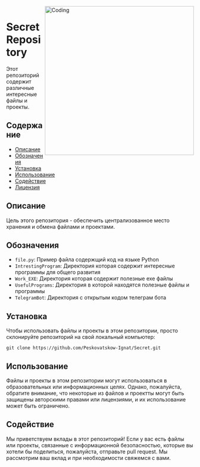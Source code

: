 <!DOCTYPE html>
<html>
  <head>
  </head>
  <body>
    <img align="right" alt="Coding" width="400" src="https://user-images.githubusercontent.com/113009998/233772381-b051a566-85af-4f28-a6e1-5aa209f37318.png">
    <h1>Secret Repository</h1>
    <p>Этот репозиторий содержит различные интересные файлы и проекты.</p>
    <h2>Содержание</h2>
    <ul>
      <li><a href="#description">Описание</a></li>
      <li><a href="#contents">Обозначения</a></li>
      <li><a href="#installation">Установка</a></li>
      <li><a href="#usage">Использование</a></li>
      <li><a href="#contributing">Содействие</a></li>
      <li><a href="#license">Лицензия</a></li>
    </ul>
    <h2 id="description">Описание</h2>
    <p>Цель этого репозитория - обеспечить централизованное место хранения и обмена файлами и проектами.</p>
    <h2 id="contents">Обозначения</h2>
    <ul>
      <li><code>file.py</code>: Пример файла содержщий код на языке Python</li>
      <li><code>IntrestingProgram</code>: Директория которая содержит интересные программы для общего развития</li>
      <li><code>Work_EXE</code>: Директория которая содержит полезные exe файлы</li>
      <li><code>UsefulPrograms</code>: Директория в которой находятся полезные файлы и программы</li>
      <li><code>TelegramBot</code>: Директория с открытым кодом телеграм бота</li>
    </ul>
    <h2 id="installation">Установка</h2>
    <p>Чтобы использовать файлы и проекты в этом репозитории, просто склонируйте репозиторий на свой локальный компьютер:</p>
    <pre><code>git clone https://github.com/Peskovatskow-Ignat/Secret.git</code></pre>
    <h2 id="usage">Использование</h2>
    <p>Файлы и проекты в этом репозитории могут использоваться в образовательных или информационных целях. Однако, пожалуйста, обратите внимание, что некоторые из файлов и проектты могут быть защищены авторскими правами или лицензиями, и их использование может быть ограничено.</p>
<h2 id="contributing">Содействие</h2>
<p>Мы приветствуем вклады в этот репозиторий! Если у вас есть файлы или проекты, связанные с информационной безопасностью, которые вы хотели бы поделиться, пожалуйста, отправьте pull request. Мы рассмотрим ваш вклад и при необходимости свяжемся с вами.</p>
  </body>
</html>





